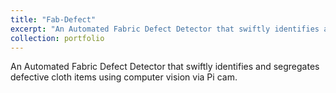 ```yaml
---
title: "Fab-Defect"
excerpt: "An Automated Fabric Defect Detector that swiftly identifies and segregates defective cloth items<br/><a href="https://drive.google.com/file/d/1iWZkON7C6H8sg1zmCWeoE0JZrYiE2WyJ/view?usp=sharing"><img src='/images/500x300.png'></a>"
collection: portfolio
---
```


An Automated Fabric Defect Detector that swiftly identifies and segregates defective cloth items using computer vision via Pi cam.